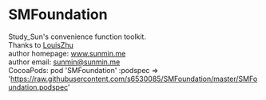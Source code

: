 # SMFoundation
Study_Sun's convenience function toolkit.  
Thanks to  <a href="https://github.com/stars/LouisZhu">LouisZhu</a>  
author homepage: www.sunmin.me  
author email: sunmin@sunmin.me  
CocoaPods:  pod 'SMFoundation' :podspec =>  'https://raw.githubusercontent.com/s6530085/SMFoundation/master/SMFoundation.podspec'  
